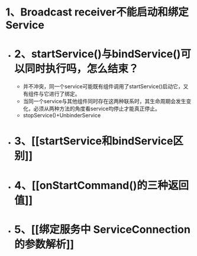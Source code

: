 # 1、Broadcast receiver不能启动和绑定Service
- # 2、startService()与bindService()可以同时执行吗，怎么结束？
	- 并不冲突，同一个service可能既有组件调用了startService()启动它，又有组件与它进行了绑定。
	- 当同一个service与其他组件同时存在这两种联系时，其生命周期会发生变化，必须从两种方法的角度看service均停止才能真正停止。
	- stopService()+UnbinderService
- # 3、[[startService和bindService区别]]
- # 4、[[onStartCommand()的三种返回值]]
- # 5、[[绑定服务中 ServiceConnection的参数解析]]
